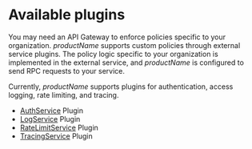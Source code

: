 # Available plugins

You may need an API Gateway to enforce policies specific to your organization. $productName$ supports custom policies through external service plugins. The policy logic specific to your organization is implemented in the external service, and $productName$ is configured to send RPC requests to your service.

Currently, $productName$ supports plugins for authentication,
access logging, rate limiting, and tracing.

* [AuthService](auth-service) Plugin
* [LogService](log-service) Plugin
* [RateLimitService](rate-limit-service) Plugin
* [TracingService](tracing-service) Plugin
